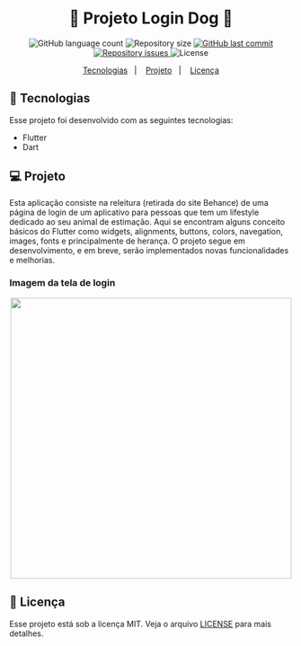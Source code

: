 <h1 align="center">
🐶 Projeto Login Dog 🐶
</h1>

<p align="center">
  <img alt="GitHub language count" src="https://img.shields.io/badge/languages-1-blue">

  <img alt="Repository size" src="https://img.shields.io/github/repo-size/AriCamargos/LoginAppDog">

  <a href="https://github.com/AriCamargos/LoginAppDog">
    <img alt="GitHub last commit" src="https://img.shields.io/github/last-commit/AriCamargos/LoginAppDog">
  </a>

  <a href="https://github.com/AriCamargos/LoginAppDog/issues">
    <img alt="Repository issues" src="https://img.shields.io/github/issues/AriCamargos/LoginAppDog">
  </a>

  <img alt="License" src="https://img.shields.io/badge/license-MIT-brightgreen">
</p>

<p align="center">
  <a href="#-tecnologias">Tecnologias</a>&nbsp;&nbsp;&nbsp;|&nbsp;&nbsp;&nbsp;
  <a href="#-projeto">Projeto</a>&nbsp;&nbsp;&nbsp;|&nbsp;&nbsp;&nbsp;
  <a href="#-licença">Licença</a>
</p>

## 🚀 Tecnologias

Esse projeto foi desenvolvido com as seguintes tecnologias:

- Flutter
- Dart

## 💻 Projeto
  Esta aplicação consiste na releitura (retirada do site Behance) de uma página de login de um aplicativo para pessoas que tem um lifestyle dedicado ao seu animal de estimação. Aqui se encontram alguns conceito básicos do Flutter como widgets, alignments, buttons, colors, navegation, images, fonts e principalmente de herança. O projeto segue em desenvolvimento, e em breve, serão implementados novas funcionalidades e melhorias.
  
### Imagem da tela de login

<p align="center">
<img src="https://user-images.githubusercontent.com/86811983/146621146-edd18ffe-6c85-4b8d-99c6-a3053645a1bd.jpeg" width="500" >
</p>

## 📝 Licença

Esse projeto está sob a licença MIT. Veja o arquivo [LICENSE](https://www.mit.edu/~amini/LICENSE.md) para mais detalhes.
